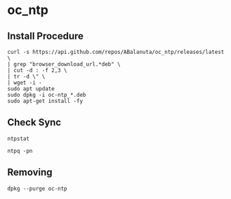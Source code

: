 # oc_ntp

## Install Procedure


```
curl -s https://api.github.com/repos/ABalanuta/oc_ntp/releases/latest \
| grep "browser_download_url.*deb" \
| cut -d : -f 2,3 \
| tr -d \" \
| wget -i -
sudo apt update
sudo dpkg -i oc-ntp_*.deb
sudo apt-get install -fy
```

## Check Sync

```
ntpstat

ntpq -pn
```

## Removing 
```
dpkg --purge oc-ntp
```
